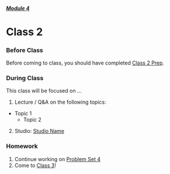##### [Module 4](../../)

# Class 2

### Before Class

Before coming to class, you should have completed [Class 2 Prep](../class2-prep).

### During Class
This class will be focused on ...

1. Lecture / Q&A on the following topics:
  * Topic 1
	* Topic 2

2. Studio: [Studio Name](../studios/)

### Homework
1. Continue working on [Problem Set 4](../problem-set)
2. Come to [Class 3](../class3)!
